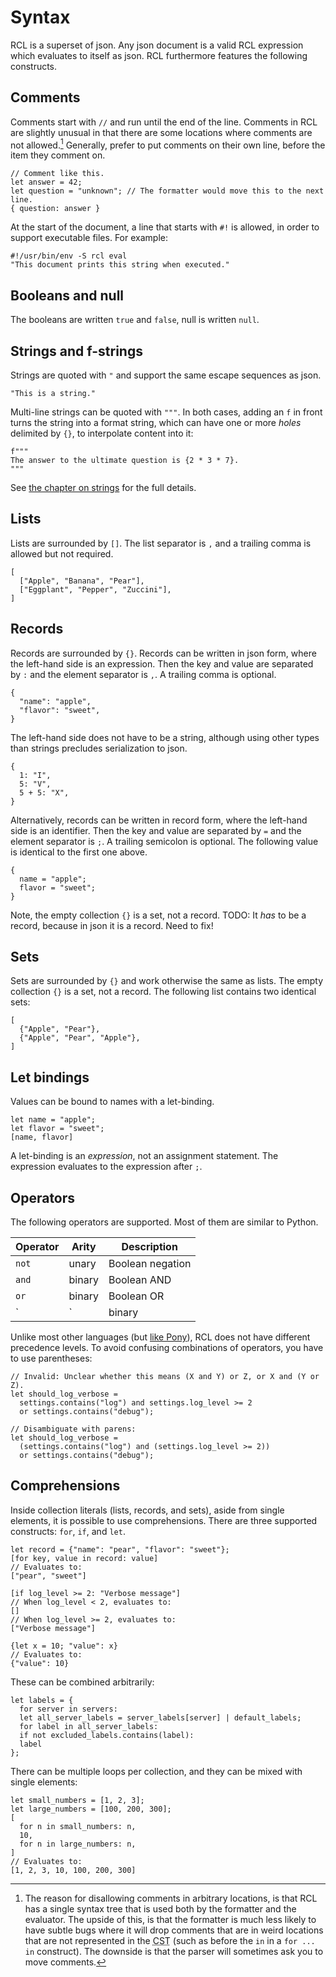 # Syntax

RCL is a superset of json. Any json document is a valid RCL expression which
evaluates to itself as json. RCL furthermore features the following constructs.

## Comments

Comments start with `//` and run until the end of the line. Comments in RCL are
slightly unusual in that there are some locations where comments are not
allowed.[^1] Generally, prefer to put comments on their own line, before the
item they comment on.

    // Comment like this.
    let answer = 42;
    let question = "unknown"; // The formatter would move this to the next line.
    { question: answer }

At the start of the document, a line that starts with `#!` is allowed, in order
to support executable files. For example:

    #!/usr/bin/env -S rcl eval
    "This document prints this string when executed."

[^1]: The reason for disallowing comments in arbitrary locations, is that RCL
has a single syntax tree that is used both by the formatter and the evaluator.
The upside of this, is that the formatter is much less likely to have subtle
bugs where it will drop comments that are in weird locations that are not
represented in the <abbr title="Concrete Syntax Tree">CST</abbr> (such as before
the `in` in a `for ... in` construct). The downside is that the parser will
sometimes ask you to move comments.

## Booleans and null

The booleans are written `true` and `false`, null is written `null`.

## Strings and f-strings

Strings are quoted with `"` and support the same escape sequences as json.

    "This is a string."

Multi-line strings can be quoted with `"""`. In both cases, adding an `f` in
front turns the string into a format string, which can have one or more _holes_
delimited by `{}`, to interpolate content into it:

    f"""
    The answer to the ultimate question is {2 * 3 * 7}.
    """

See [the chapter on strings](strings.md) for the full details.

## Lists

Lists are surrounded by `[]`. The list separator is `,` and a trailing comma is
allowed but not required.

    [
      ["Apple", "Banana", "Pear"],
      ["Eggplant", "Pepper", "Zuccini"],
    ]

## Records

Records are surrounded by `{}`. Records can be written in json form, where the
left-hand side is an expression. Then the key and value are separated by `:` and
the element separator is `,`. A trailing comma is optional.

    {
      "name": "apple",
      "flavor": "sweet",
    }

The left-hand side does not have to be a string, although using other types than
strings precludes serialization to json.

    {
      1: "I",
      5: "V",
      5 + 5: "X",
    }

Alternatively, records can be written in record form, where the left-hand side
is an identifier. Then the key and value are separated by `=` and the element
separator is `;`. A trailing semicolon is optional. The following value is
identical to the first one above.

    {
      name = "apple";
      flavor = "sweet";
    }

Note, the empty collection `{}` is a set, not a record.
TODO: It _has_ to be a record, because in json it is a record. Need to fix!

## Sets

Sets are surrounded by `{}` and work otherwise the same as lists. The empty
collection `{}` is a set, not a record. The following list contains two
identical sets:

    [
      {"Apple", "Pear"},
      {"Apple", "Pear", "Apple"},
    ]

## Let bindings

Values can be bound to names with a let-binding.

    let name = "apple";
    let flavor = "sweet";
    [name, flavor]

A let-binding is an _expression_, not an assignment statement. The expression
evaluates to the expression after `;`.

## Operators

The following operators are supported. Most of them are similar to Python.

| Operator | Arity  | Description |
|----------|--------|-------------|
| `not`    | unary  | Boolean negation |
| `and`    | binary | Boolean <abbr>AND</abbr> |
| `or`     | binary | Boolean <abbr>OR</abbr> |
| `|`      | binary | Set or record union, right-biased for records |

Unlike most other languages (but [like Pony][pony-ops]), RCL does not have
different precedence levels. To avoid confusing combinations of operators, you
have to use parentheses:

    // Invalid: Unclear whether this means (X and Y) or Z, or X and (Y or Z).
    let should_log_verbose =
      settings.contains("log") and settings.log_level >= 2
      or settings.contains("debug");

    // Disambiguate with parens:
    let should_log_verbose =
      (settings.contains("log") and (settings.log_level >= 2))
      or settings.contains("debug");

[pony-ops]: https://tutorial.ponylang.io/expressions/ops.html#precedence

## Comprehensions

Inside collection literals (lists, records, and sets), aside from single
elements, it is possible to use comprehensions. There are three supported
constructs: `for`, `if`, and `let`.

    let record = {"name": "pear", "flavor": "sweet"};
    [for key, value in record: value]
    // Evaluates to:
    ["pear", "sweet"]

    [if log_level >= 2: "Verbose message"]
    // When log_level < 2, evaluates to:
    []
    // When log_level >= 2, evaluates to:
    ["Verbose message"]

    {let x = 10; "value": x}
    // Evaluates to:
    {"value": 10}

These can be combined arbitrarily:

    let labels = {
      for server in servers:
      let all_server_labels = server_labels[server] | default_labels;
      for label in all_server_labels:
      if not excluded_labels.contains(label):
      label
    };

There can be multiple loops per collection, and they can be mixed with single
elements:

    let small_numbers = [1, 2, 3];
    let large_numbers = [100, 200, 300];
    [
      for n in small_numbers: n,
      10,
      for n in large_numbers: n,
    ]
    // Evaluates to:
    [1, 2, 3, 10, 100, 200, 300]
